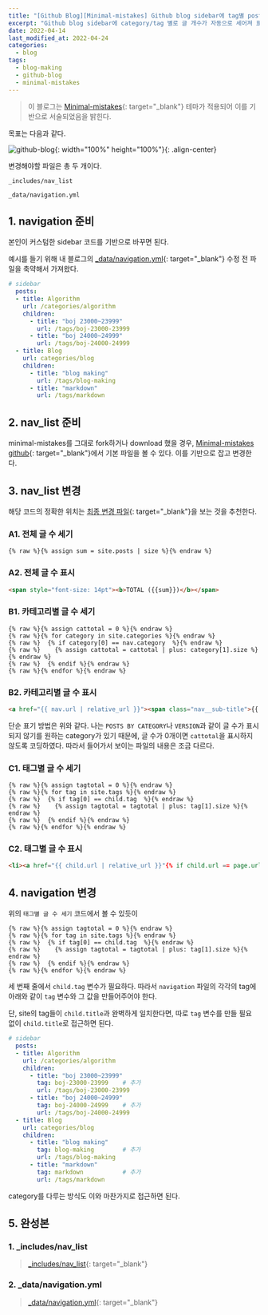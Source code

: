 ```yaml
---
title: "[Github Blog][Minimal-mistakes] Github blog sidebar에 tag별 post 개수 표기"
excerpt: "Github blog sidebar에 category/tag 별로 글 개수가 자동으로 세어져 표기되도록 파일을 커스터마이징한다."
date: 2022-04-14
last_modified_at: 2022-04-24
categories:
  - blog
tags:
  - blog-making
  - github-blog
  - minimal-mistakes
---
```


> 이 블로그는 [Minimal-mistakes](https://mmistakes.github.io/minimal-mistakes/){: target="_blank"} 테마가 적용되어 이를 기반으로 서술되었음을 밝힌다.

목표는 다음과 같다.

![github-blog](https://user-images.githubusercontent.com/30232837/163345353-4903466e-11fa-4e15-a6fe-5b188e2178ad.png "github-blog"){: width="100%" height="100%"}{: .align-center}

변경해야할 파일은 총 두 개이다.
```
_includes/nav_list
```
```
_data/navigation.yml
```

## 1. navigation 준비

본인이 커스텀한 sidebar 코드를 기반으로 바꾸면 된다.

예시를 들기 위해 내 블로그의 [_data/navigation.yml](https://github.com/BurningFalls/burningfalls.github.io/blob/master/_data/navigation.yml){: target="_blank"} 수정 전 파일을 축약해서 가져왔다.

```yml
# sidebar
  posts:
  - title: Algorithm
    url: /categories/algorithm
    children:
      - title: "boj 23000~23999"
        url: /tags/boj-23000-23999
      - title: "boj 24000~24999"
        url: /tags/boj-24000-24999
  - title: Blog
    url: categories/blog
    children:
      - title: "blog making"
        url: /tags/blog-making
      - title: "markdown"
        url: /tags/markdown
```

## 2. nav_list 준비

minimal-mistakes를 그대로 fork하거나 download 했을 경우, [Minimal-mistakes github](https://github.com/mmistakes/minimal-mistakes/blob/master/_includes/nav_list){: target="_blank"}에서 기본 파일을 볼 수 있다. 이를 기반으로 잡고 변경한다.

## 3. nav_list 변경

해당 코드의 정확한 위치는 [최종 변경 파일](https://github.com/BurningFalls/burningfalls.github.io/blob/master/_includes/nav_list){: target="_blank"}을 보는 것을 추천한다.

### A1. 전체 글 수 세기

```
{% raw %}{% assign sum = site.posts | size %}{% endraw %}
```

### A2. 전체 글 수 표시

```html
<span style="font-size: 14pt"><b>TOTAL ({{sum}})</b></span>
```

### B1. 카테고리별 글 수 세기

```
{% raw %}{% assign cattotal = 0 %}{% endraw %}
{% raw %}{% for category in site.categories %}{% endraw %}
{% raw %}  {% if category[0] == nav.category  %}{% endraw %}
{% raw %}    {% assign cattotal = cattotal | plus: category[1].size %}{% endraw %}
{% raw %}  {% endif %}{% endraw %}
{% raw %}{% endfor %}{% endraw %}
```

### B2. 카테고리별 글 수 표시

```html
<a href="{{ nav.url | relative_url }}"><span class="nav__sub-title">{{ nav.title }} ({{cattotal}})</span></a>
```

단순 표기 방법은 위와 같다. 나는 `POSTS BY CATEGORY`나 `VERSION`과 같이 글 수가 표시되지 않기를 원하는 category가 있기 때문에, 글 수가 $0$개이면 `cattotal`을 표시하지 않도록 코딩하였다. 따라서 들어가서 보이는 파일의 내용은 조금 다르다.

### C1. 태그별 글 수 세기

```
{% raw %}{% assign tagtotal = 0 %}{% endraw %}
{% raw %}{% for tag in site.tags %}{% endraw %}
{% raw %}  {% if tag[0] == child.tag  %}{% endraw %}
{% raw %}    {% assign tagtotal = tagtotal | plus: tag[1].size %}{% endraw %}
{% raw %}  {% endif %}{% endraw %}
{% raw %}{% endfor %}{% endraw %}
```

### C2. 태그별 글 수 표시

```html
<li><a href="{{ child.url | relative_url }}"{% if child.url == page.url %} class="active"{% endif %}>{{ child.title }} ({{tagtotal}})</a></li>
```

## 4. navigation 변경

위의 `태그별 글 수 세기` 코드에서 볼 수 있듯이

```
{% raw %}{% assign tagtotal = 0 %}{% endraw %}
{% raw %}{% for tag in site.tags %}{% endraw %}
{% raw %}  {% if tag[0] == child.tag  %}{% endraw %}
{% raw %}    {% assign tagtotal = tagtotal | plus: tag[1].size %}{% endraw %}
{% raw %}  {% endif %}{% endraw %}
{% raw %}{% endfor %}{% endraw %}
```

세 번째 줄에서 `child.tag` 변수가 필요하다. 따라서 `navigation` 파일의 각각의 tag에 아래와 같이 `tag` 변수와 그 값을 만들어주어야 한다.

단, site의 tag들이 `child.title`과 완벽하게 일치한다면, 따로 `tag` 변수를 만들 필요 없이 `child.title`로 접근하면 된다. 

```yml
# sidebar
  posts:
  - title: Algorithm
    url: /categories/algorithm
    children:
      - title: "boj 23000~23999"
        tag: boj-23000-23999    # 추가
        url: /tags/boj-23000-23999
      - title: "boj 24000~24999"
        tag: boj-24000-24999    # 추가
        url: /tags/boj-24000-24999
  - title: Blog
    url: categories/blog
    children:
      - title: "blog making"
        tag: blog-making        # 추가
        url: /tags/blog-making
      - title: "markdown"
        tag: markdown           # 추가
        url: /tags/markdown
```

category를 다루는 방식도 이와 마찬가지로 접근하면 된다. 

## 5. 완성본

### 1. _includes/nav_list

> [_includes/nav_list](https://github.com/BurningFalls/burningfalls.github.io/blob/master/_includes/nav_list){: target="_blank"}

### 2. _data/navigation.yml

> [_data/navigation.yml](https://github.com/BurningFalls/burningfalls.github.io/blob/master/_data/navigation.yml){: target="_blank"}
